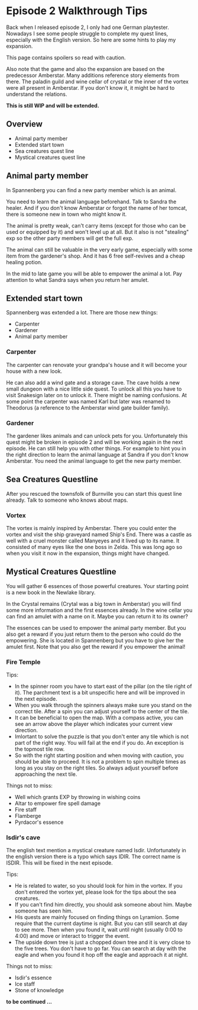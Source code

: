 # Episode 2 Walkthrough Tips

Back when I released episode 2, I only had one German playtester. Nowadays I see some people struggle to complete my quest lines, especially with the English version. So here are some hints to play my expansion.

This page contains spoilers so read with caution.

Also note that the game and also the expansion are based on the predecessor Amberstar. Many additions reference story elements from there. The paladin guild and wine cellar of crystal or the inner of the vortex were all present in Amberstar. If you don't know it, it might be hard to understand the relations.

**This is still WIP and will be extended.**


## Overview

- Animal party member
- Extended start town
- Sea creatures quest line
- Mystical creatures quest line

## Animal party member

In Spannenberg you can find a new party member which is an animal.

You need to learn the animal language beforehand. Talk to Sandra the healer. And if you don't know Amberstar or forgot the name of her tomcat, there is someone new in town who might know it.

The animal is pretty weak, can't carry items (except for those who can be used or equipped by it) and won't level up at all. But it also is not "stealing" exp so the other party members will get the full exp.

The animal can still be valuable in the very early game, especially with some item from the gardener's shop. And it has 6 free self-revives and a cheap healing potion.

In the mid to late game you will be able to empower the animal a lot. Pay attention to what Sandra says when you return her amulet.


## Extended start town

Spannenberg was extended a lot. There are those new things:

- Carpenter
- Gardener
- Animal party member

### Carpenter

The carpenter can renovate your grandpa's house and it will become your house with a new look.

He can also add a wind gate and a storage cave. The cave holds a new small dungeon with a nice little side quest. To unlock all this you have to visit Snakesign later on to unlock it. There might be naming confusions. At some point the carpenter was named Karl but later was renamed to Theodorus (a reference to the Amberstar wind gate builder family).


### Gardener

The gardener likes animals and can unlock pets for you. Unfortunately this quest might be broken in episode 2 and will be working again in the next episode. He can still help you with other things. For example to hint you in the right direction to learn the animal language at Sandra if you don't know Amberstar. You need the animal language to get the new party member.


## Sea Creatures Questline

After you rescued the townsfolk of Burnville you can start this quest line already. Talk to someone who knows about maps.

### Vortex

The vortex is mainly inspired by Amberstar. There you could enter the vortex and visit the ship graveyard named Ship's End. There was a castle as well with a cruel monster called Manyeyes and it lived up to its name. It consisted of many eyes like the one boss in Zelda. This was long ago so when you visit it now in the expansion, things might have changed.


## Mystical Creatures Questline

You will gather 6 essences of those powerful creatures. Your starting point is a new book in the Newlake library.

In the Crystal remains (Crytal was a big town in Amberstar) you will find some more information and the first essences already. In the wine cellar you can find an amulet with a name on it. Maybe you can return it to its owner?

The essences can be used to empower the animal party member. But you also get a reward if you just return them to the person who could do the empowering. She is located in Spannenberg but you have to give her the amulet first. Note that you also get the reward if you empower the animal!


### Fire Temple

Tips:

- In the spinner room you have to start east of the pillar (on the tile right of it). The parchment text is a bit unspecific here and will be improved in the next episode.
- When you walk through the spinners always make sure you stand on the correct tile. After a spin you can adjust yourself to the center of the tile.
- It can be beneficial to open the map. With a compass active, you can see an arrow above the player which indicates your current view direction.
- Imlortant to solve the puzzle is that you don't enter any tile which is not part of the right way. You will fail at the end if you do. An exception is the topmost tile row.
- So with the right starting position and when moving with caution, you should be able to proceed. It is not a problem to spin multiple times as long as you stay on the right tiles. So always adjust yourself before approaching the next tile.

Things not to miss:

- Well which grants EXP by throwing in wishing coins
- Altar to empower fire spell damage
- Fire staff
- Flamberge
- Pyrdacor's essence


### Isdir's cave

The english text mention a mystical creature named Isdir. Unfortunately in the english version there is a typo which says IDIR. The correct name is ISDIR. This will be fixed in the next episode.

Tips:

- He is related to water, so you should look for him in the vortex. If you don't entered the vortex yet, please look for the tips about the sea creatures.
- If you can't find him directly, you should ask someone about him. Maybe someone has seen him.
- His quests are mainly focused on finding things on Lyramion. Some require that the current daytime is night. But you can still search at day to see more. Then when you found it, wait until night (usually 0:00 to 4:00) and move or interact to trigger the event.
- The upside down tree is just a chopped down tree and it is very close to the five trees. You don't have to go far. You can search at day with the eagle and when you found it hop off the eagle and approach it at night.

Things not to miss:

- Isdir's essence
- Ice staff
- Stone of knowledge



**to be continued ...**
